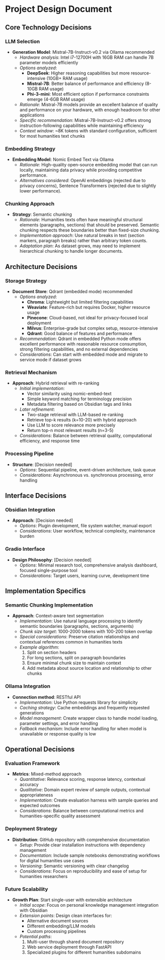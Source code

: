 # Project Design Document

## Core Technology Decisions

### LLM Selection
- **Generation Model**: Mistral-7B-Instruct-v0.2 via Ollama recommended
  - *Hardware analysis*: Intel i7-12700H with 16GB RAM can handle 7B parameter models efficiently
  - *Options analyzed*:
    - **DeepSeek**: Higher reasoning capabilities but more resource-intensive (10GB+ RAM usage)
    - **Mistral-7B**: Better balance of performance and efficiency (8-10GB RAM usage)
    - **Phi-3-mini**: Most efficient option if performance constraints emerge (4-6GB RAM usage)
  - *Rationale*: Mistral-7B models provide an excellent balance of quality and performance on your hardware, with enough headroom for other applications
  - *Specific recommendation*: Mistral-7B-Instruct-v0.2 offers strong instruction-following capabilities while maintaining efficiency
  - *Context window*: ~8K tokens with standard configuration, sufficient for most humanities text chunks

### Embedding Strategy
- **Embedding Model**: Nomic Embed Text via Ollama
  - *Rationale*: High-quality open-source embedding model that can run locally, maintaining data privacy while providing competitive performance.
  - *Alternatives considered*: OpenAI embeddings (rejected due to privacy concerns), Sentence Transformers (rejected due to slightly lower performance).

### Chunking Approach
- **Strategy**: Semantic chunking
  - *Rationale*: Humanities texts often have meaningful structural elements (paragraphs, sections) that should be preserved. Semantic chunking respects these boundaries better than fixed-size chunking.
  - *Implementation approach*: Use natural breaks in text (section markers, paragraph breaks) rather than arbitrary token counts.
  - *Adaptation plan*: As dataset grows, may need to implement hierarchical chunking to handle longer documents.

## Architecture Decisions

### Storage Strategy
- **Document Store**: Qdrant (embedded mode) recommended
  - *Options analyzed*:
    - **Chroma**: Lightweight but limited filtering capabilities
    - **Weaviate**: Feature-rich but requires Docker, higher resource usage
    - **Pinecone**: Cloud-based, not ideal for privacy-focused local deployment
    - **Milvus**: Enterprise-grade but complex setup, resource-intensive
    - **Qdrant**: Good balance of features and performance
  - *Recommendation*: Qdrant in embedded Python mode offers excellent performance with reasonable resource consumption, strong filtering capabilities, and no external dependencies
  - *Considerations*: Can start with embedded mode and migrate to service mode if dataset grows

### Retrieval Mechanism
- **Approach**: Hybrid retrieval with re-ranking
  - *Initial implementation*: 
    - Vector similarity using nomic-embed-text
    - Simple keyword matching for terminology precision
    - Metadata filtering based on Obsidian tags and links
  - *Later refinement*: 
    - Two-stage retrieval with LLM-based re-ranking
    - Retrieve top-k results (k=10-20) with hybrid approach
    - Use LLM to score relevance more precisely
    - Return top-n most relevant results (n=3-5)
  - *Considerations*: Balance between retrieval quality, computational efficiency, and response time

### Processing Pipeline
- **Structure**: [Decision needed]
  - *Options*: Sequential pipeline, event-driven architecture, task queue
  - *Considerations*: Asynchronous vs. synchronous processing, error handling

## Interface Decisions

### Obsidian Integration
- **Approach**: [Decision needed]
  - *Options*: Plugin development, file system watcher, manual export
  - *Considerations*: User workflow, technical complexity, maintenance burden

### Gradio Interface
- **Design Philosophy**: [Decision needed]
  - *Options*: Minimal research tool, comprehensive analysis dashboard, focused single-purpose tool
  - *Considerations*: Target users, learning curve, development time

## Implementation Specifics

### Semantic Chunking Implementation
- **Approach**: Context-aware text segmentation
  - *Implementation*: Use natural language processing to identify semantic boundaries (paragraphs, sections, arguments)
  - *Chunk size target*: 1000-2000 tokens with 100-200 token overlap
  - *Special considerations*: Preserve citation relationships and contextual references common in humanities texts
  - *Example algorithm*:
    1. Split on section headers
    2. For long sections, split on paragraph boundaries
    3. Ensure minimal chunk size to maintain context
    4. Add metadata about source location and relationship to other chunks

### Ollama Integration
- **Connection method**: RESTful API
  - *Implementation*: Use Python requests library for simplicity
  - *Caching strategy*: Cache embeddings and frequently requested generations
  - *Model management*: Create wrapper class to handle model loading, parameter settings, and error handling
  - *Fallback mechanism*: Include error handling for when model is unavailable or response quality is low

## Operational Decisions

### Evaluation Framework
- **Metrics**: Mixed-method approach
  - *Quantitative*: Relevance scoring, response latency, contextual accuracy
  - *Qualitative*: Domain expert review of sample outputs, contextual appropriateness
  - *Implementation*: Create evaluation harness with sample queries and expected outcomes
  - *Considerations*: Balance between computational metrics and humanities-specific quality assessment

### Deployment Strategy
- **Distribution**: GitHub repository with comprehensive documentation
  - *Setup*: Provide clear installation instructions with dependency management
  - *Documentation*: Include sample notebooks demonstrating workflows for digital humanities use cases
  - *Versioning*: Semantic versioning with clear changelog
  - *Considerations*: Focus on reproducibility and ease of setup for humanities researchers

### Future Scalability
- **Growth Plan**: Start single-user with extensible architecture
  - *Initial scope*: Focus on personal knowledge management integration with Obsidian
  - *Extension points*: Design clean interfaces for:
    - Alternative document sources
    - Different embedding/LLM models
    - Custom processing pipelines
  - *Potential paths*: 
    1. Multi-user through shared document repository
    2. Web service deployment through FastAPI
    3. Specialized plugins for different humanities subdomains

